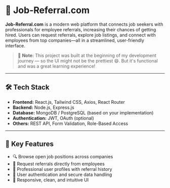 # 💼 Job-Referral.com

**Job-Referral.com** is a modern web platform that connects job seekers with professionals for employee referrals, increasing their chances of getting hired. Users can request referrals, explore job listings, and connect with employees from top companies—all in a streamlined, user-friendly interface.

> 📝 **Note:** This project was built at the beginning of my development journey — so the UI might not be the prettiest 😄. But it's functional and was a great learning experience!

---

## 🛠️ Tech Stack

- **Frontend:** React.js, Tailwind CSS, Axios, React Router
- **Backend:** Node.js, Express.js
- **Database:** MongoDB / PostgreSQL (based on your implementation)
- **Authentication:** JWT, OAuth (optional)
- **Others:** REST API, Form Validation, Role-Based Access

---

## 🚀 Key Features

- 🔍 Browse open job positions across companies
- 🙋 Request referrals directly from employees
- 👥 Professional user profiles with referral history
- 🔐 User authentication and secure data handling
- 📱 Responsive, clean, and intuitive UI


